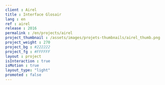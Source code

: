 ```yaml
---
client : Airel
title : Interface Glosair
lang : en
ref : airel
release : 2016
permalink : /en/projects/airel
project_thumbnail : /assets/images/projets-thumbnails/airel_thumb.png
project_weight : 270
project_bg : #222222
project_fg : #FFFFFF
layout : project
isInteraction : true
isMotion : true
layout_type: "light"
promoted : false
---
```

